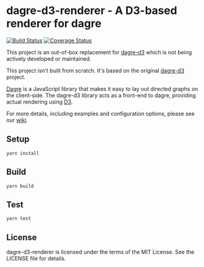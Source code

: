 # dagre-d3-renderer - A D3-based renderer for dagre

[![Build Status](https://secure.travis-ci.org/tylingsoft/dagre-d3-renderer.png?branch=master)](http://travis-ci.org/tylingsoft/dagre-d3-renderer)
[![Coverage Status](https://coveralls.io/repos/github/tylingsoft/dagre-d3-renderer/badge.svg?branch=master)](https://coveralls.io/github/tylingsoft/dagre-d3-renderer?branch=master)

This project is an out-of-box replacement for [dagre-d3](https://github.com/cpettitt/dagre-d3) which is not being actively developed or maintained.

This project isn't built from scratch. It's based on the original [dagre-d3](https://github.com/cpettitt/dagre-d3) project.

[Dagre](https://github.com/cpettitt/dagre) is a JavaScript library that makes it easy to lay out directed graphs on the client-side. The dagre-d3 library acts as a front-end to dagre, providing actual rendering using [D3](http://d3js.org).

For more details, including examples and configuration options, please see our [wiki](https://github.com/cpettitt/dagre-d3/wiki).


## Setup

```
yarn install
```


## Build

```
yarn build
```


## Test

```
yarn test
```


## License

dagre-d3-renderer is licensed under the terms of the MIT License. See the LICENSE file for details.
